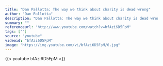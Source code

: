 ```yaml
---
title: "Dan Pallotta: The way we think about charity is dead wrong"
author: "Dan Pallotta"
description: "Dan Pallotta: The way we think about charity is dead wrong - Dan Pallotta quotes from GetInspired365.com"
summary: ""
referenceurl: "http://www.youtube.com/watch?v=bfAzi6D5FpM"
tags: [""]
source: "youtube"
videoid: "bfAzi6D5FpM"
image: "https://img.youtube.com/vi/bfAzi6D5FpM/0.jpg"
---
```


{{< youtube bfAzi6D5FpM >}}
